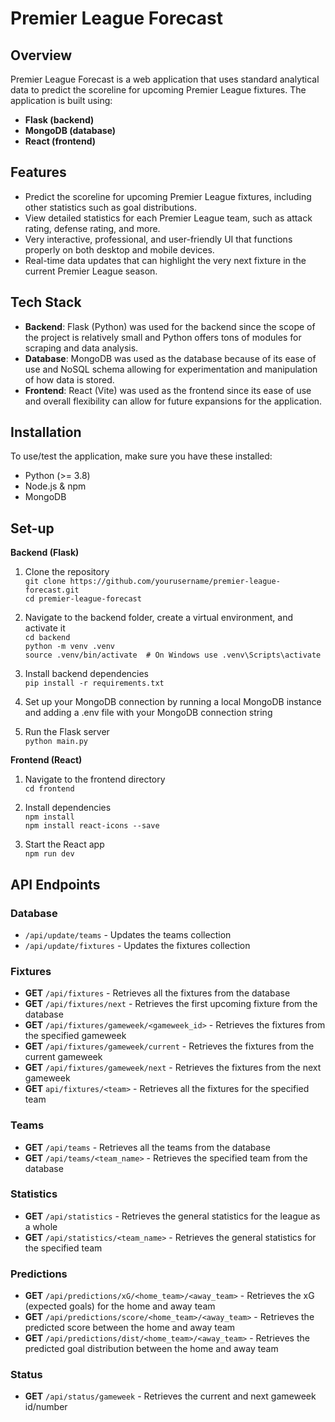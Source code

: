 # Premier League Forecast

## Overview

Premier League Forecast is a web application that uses standard analytical data to predict the scoreline for upcoming Premier League fixtures. The application is built using:

- **Flask (backend)**
- **MongoDB (database)**
- **React (frontend)**

## Features

- Predict the scoreline for upcoming Premier League fixtures, including other statistics such as goal distributions.
- View detailed statistics for each Premier League team, such as attack rating, defense rating, and more.
- Very interactive, professional, and user-friendly UI that functions properly on both desktop and mobile devices.
- Real-time data updates that can highlight the very next fixture in the current Premier League season.

## Tech Stack

- **Backend**: Flask (Python) was used for the backend since the scope of the project is relatively small and Python offers tons of modules for scraping and data analysis.
- **Database**: MongoDB was used as the database because of its ease of use and NoSQL schema allowing for experimentation and manipulation of how data is stored.
- **Frontend**: React (Vite) was used as the frontend since its ease of use and overall flexibility can allow for future expansions for the application.

## Installation

To use/test the application, make sure you have these installed:

- Python (>= 3.8)
- Node.js & npm
- MongoDB

## Set-up

**Backend (Flask)**

1. Clone the repository\
   `git clone https://github.com/yourusername/premier-league-forecast.git`\
   `cd premier-league-forecast`
   
2. Navigate to the backend folder, create a virtual environment, and activate it\
   `cd backend`\
   `python -m venv .venv`\
   `source .venv/bin/activate  # On Windows use .venv\Scripts\activate`
   
3. Install backend dependencies\
   `pip install -r requirements.txt`

4. Set up your MongoDB connection by running a local MongoDB instance and adding a .env file with your MongoDB connection string
   
5. Run the Flask server\
   `python main.py`

**Frontend (React)**

1. Navigate to the frontend directory\
   `cd frontend`

2. Install dependencies\
   `npm install`\
   `npm install react-icons --save`

3. Start the React app\
   `npm run dev`

## API Endpoints

### Database

- `/api/update/teams` - Updates the teams collection 
- `/api/update/fixtures` - Updates the fixtures collection 

### Fixtures

- **GET** `/api/fixtures` - Retrieves all the fixtures from the database
- **GET** `/api/fixtures/next` - Retrieves the first upcoming fixture from the database
- **GET** `/api/fixtures/gameweek/<gameweek_id>` - Retrieves the fixtures from the specified gameweek
- **GET** `/api/fixtures/gameweek/current` - Retrieves the fixtures from the current gameweek
- **GET** `/api/fixtures/gameweek/next` - Retrieves the fixtures from the next gameweek
- **GET** `api/fixtures/<team>` - Retrieves all the fixtures for the specified team

### Teams

- **GET** `/api/teams` - Retrieves all the teams from the database
- **GET** `/api/teams/<team_name>` - Retrieves the specified team from the database

### Statistics

- **GET** `/api/statistics` - Retrieves the general statistics for the league as a whole
- **GET** `/api/statistics/<team_name>` - Retrieves the general statistics for the specified team

### Predictions

- **GET** `/api/predictions/xG/<home_team>/<away_team>` - Retrieves the xG (expected goals) for the home and away team
- **GET** `/api/predictions/score/<home_team>/<away_team>` - Retrieves the predicted score between the home and away team
- **GET** `/api/predictions/dist/<home_team>/<away_team>` - Retrieves the predicted goal distribution between the home and away team

### Status

- **GET** `/api/status/gameweek` - Retrieves the current and next gameweek id/number

